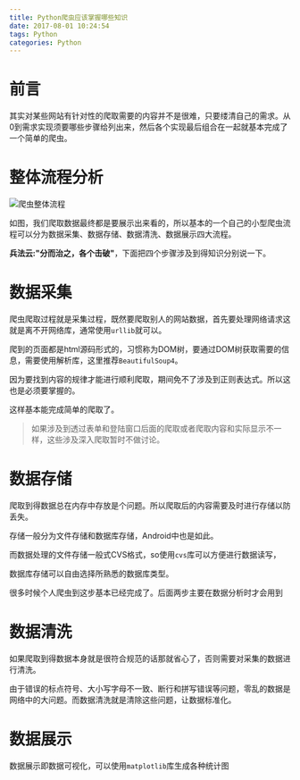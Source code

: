 ```yaml
---
title: Python爬虫应该掌握哪些知识
date: 2017-08-01 10:24:54
tags: Python
categories: Python
---
```


# 前言

其实对某些网站有针对性的爬取需要的内容并不是很难，只要缕清自己的需求。从0到需求实现须要哪些步骤给列出来，然后各个实现最后组合在一起就基本完成了一个简单的爬虫。

# 整体流程分析

![爬虫整体流程](http://othg5ggzi.bkt.clouddn.com/%E7%88%AC%E8%99%AB%E6%B5%81%E7%A8%8B.png)

如图，我们爬取数据最终都是要展示出来看的，所以基本的一个自己的小型爬虫流程可以分为数据采集、数据存储、数据清洗、数据展示四大流程。

**兵法云:"分而治之，各个击破"**，下面把四个步骤涉及到得知识分别说一下。



# 数据采集

爬虫爬取过程就是采集过程，既然要爬取别人的网站数据，首先要处理网络请求这就是离不开网络库，通常使用`urllib`就可以。

爬到的页面都是html源码形式的，习惯称为DOM树，要通过DOM树获取需要的信息，需要使用解析库，这里推荐`BeautifulSoup4`。

因为要找到内容的规律才能进行顺利爬取，期间免不了涉及到正则表达式。所以这也是必须要掌握的。

这样基本能完成简单的爬取了。

> 如果涉及到透过表单和登陆窗口后面的爬取或者爬取内容和实际显示不一样，这些涉及深入爬取暂时不做讨论。

# 数据存储

爬取到得数据总在内存中存放是个问题。所以爬取后的内容需要及时进行存储以防丢失。

存储一般分为文件存储和数据库存储，Android中也是如此。

而数据处理的文件存储一般式CVS格式，so使用`cvs`库可以方便进行数据读写，

数据库存储可以自由选择所熟悉的数据库类型。

很多时候个人爬虫到这步基本已经完成了。后面两步主要在数据分析时才会用到

# 数据清洗

如果爬取到得数据本身就是很符合规范的话那就省心了，否则需要对采集的数据进行清洗。

由于错误的标点符号、大小写字母不一致、断行和拼写错误等问题，零乱的数据是网络中的大问题。而数据清洗就是清除这些问题，让数据标准化。





# 数据展示

数据展示即数据可视化，可以使用`matplotlib`库生成各种统计图